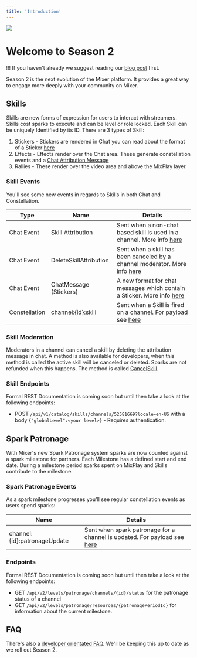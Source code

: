 ```yaml
---
title: 'Introduction'
---
```


![](https://static.mixer.com/img/design/ui/ftue-modal/season-2-logo.png?classes=centered)
# Welcome to Season 2

!!! If you haven't already we suggest reading our [blog post](https://blog.mixer.com) first.

Season 2 is the next evolution of the Mixer platform. It provides a great way to engage more deeply with your community on Mixer.

## Skills

Skills are new forms of expression for users to interact with streamers. Skills cost sparks to execute and can be level or role locked. Each Skill can be uniquely Identified by its ID. There are 3 types of Skill:

1. Stickers - Stickers are rendered in Chat you can read about the format of a Sticker [here](/reference/chat/events/chatmessage#skill)
2. Effects - Effects render over the Chat area. These generate constellation events and a [Chat Attribution Message](/reference/chat/events/skillattribution)
3. Rallies - These render over the video area and above the MixPlay layer.

### Skill Events

You'll see some new events in regards to Skills in both Chat and Constellation.

| Type       | Name                   | Details                                                                            |
| ---------- | ---------------------- | ---------------------------------------------------------------------------------- |
| Chat Event | Skill Attribution      | Sent when a non-chat based skill is used in a channel. More info [here](/reference/chat/events/skillattribution)      |
| Chat Event | DeleteSkillAttribution | Sent when a skill has been canceled by a channel moderator. More info [here](/reference/chat/events/deleteskillatribution) |
| Chat Event | ChatMessage (Stickers) | A new format for chat messages which contain a Sticker. More info [here](/reference/chat/events/chatmessage#skill)     |
| Constellation | channel:{id}:skill  | Sent when a Skill is fired on a channel. For payload see [here](/reference/constellation/events/live/channel%20skill)|


### Skill Moderation

Moderators in a channel can cancel a skill by deleting the attribution message in chat. A method is also available for developers, when this method is called the active skill will be canceled or deleted. Sparks are not refunded when this happens. The method is called [CancelSkill](/reference/chat/methods/cancelskill).


### Skill Endpoints
Formal REST Documentation is coming soon but until then take a look at the following endpoints:
- POST `/api/v1/catalog/skills/channels/52581669?locale=en-US` with a body `{"globalLevel":<your level>}`  - Requires authentication.

## Spark Patronage

With Mixer's new Spark Patronage system sparks are now counted against a spark milestone for partners. Each Milestone has a defined start and end date. During a milestone period sparks spent on MixPlay and Skills contribute to the milestone.

### Spark Patronage Events

As a spark milestone progresses you'll see regular constellation events as users spend sparks:

| Name                   | Details                                                                            |
| ---------------------- | ---------------------------------------------------------------------------------- |
| channel:{id}:patronageUpdate| Sent when spark patronage for a channel is updated. For payload see [here](/reference/constellation/events/live/patronage%20update)|


### Endpoints

Formal REST Documentation is coming soon but until then take a look at the following endpoints:
- GET `/api/v2/levels/patronage/channels/{id}/status` for the patronage status of a channel
- GET `/api/v2/levels/patronage/resources/{patronagePeriodId}` for information about the current milestone.

## FAQ

There's also a [developer orientated FAQ](/guides/season2/faq). We'll be keeping this up to date as we roll out Season 2.



